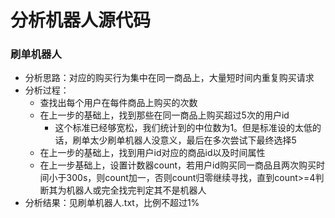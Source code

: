 # 分析机器人源代码





### 刷单机器人

* 分析思路：对应的购买行为集中在同一商品上，大量短时间内重复购买请求
* 分析过程：
  * 查找出每个用户在每件商品上购买的次数
  * 在上一步的基础上，找到那些在同一商品上购买超过5次的用户id
    * 这个标准已经够宽松，我们统计到的中位数为1。但是标准设的太低的话，刷单太少刷单机器人没意义，最后在多次尝试下最终选择5
  * 在上一步的基础上，找到用户id对应的商品id以及时间属性
  * 在上一步基础上，设置计数器count，若用户id购买同一商品且两次购买时间小于300s，则count加一，否则count归零继续寻找，直到count>=4判断其为机器人或完全找完判定其不是机器人
* 分析结果：见刷单机器人.txt，比例不超过1%